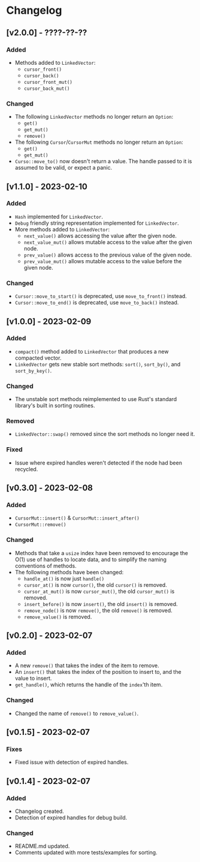 # Changelog

## [v2.0.0] - ????-??-??

### Added

- Methods added to `LinkedVector`:
  - `cursor_front()`
  - `cursor_back()`
  - `cursor_front_mut()`
  - `cursor_back_mut()`

### Changed

- The following `LinkedVector` methods no longer return an `Option`:
  - `get()`
  - `get_mut()`
  - `remove()`
- The following `Cursor`/`CursorMut` methods no longer return an `Option`:
  - `get()`
  - `get_mut()`
- `Curso::move_to()` now doesn't return a value. The handle passed to it is
  assumed to be valid, or expect a panic.


## [v1.1.0] - 2023-02-10

### Added

- `Hash` implemented for `LinkedVector`.
- `Debug` friendly string representation implemented for `LinkedVector`.
- More methods added to `LinkedVector`:
  - `next_value()` allows accessing the value after the given node.
  - `next_value_mut()` allows mutable access to the value after the given node.
  - `prev_value()` allows access to the previous value of the given node.
  - `prev_value_mut()` allows mutable access to the value before the given node.

### Changed

- `Cursor::move_to_start()` is deprecated, use `move_to_front()` instead.
- `Cursor::move_to_end()` is deprecated, use `move_to_back()` instead.

## [v1.0.0] - 2023-02-09

### Added

- `compact()` method added to `LinkedVector` that produces a new compacted 
  vector.
- `LinkedVector` gets new stable sort methods: `sort()`, `sort_by()`, and 
  `sort_by_key()`.

### Changed

- The unstable sort methods reimplemented to use Rust's standard library's built 
  in sorting routines.

### Removed

- `LinkedVector::swap()` removed since the sort methods no longer need it.

### Fixed

- Issue where expired handles weren't detected if the node had been recycled.


## [v0.3.0] - 2023-02-08

### Added

- `CursorMut::insert()` & `CursorMut::insert_after()`
- `CursorMut::remove()`

### Changed

- Methods that take a `usize` index have been removed to encourage the O(1) use
  of handles to locate data, and to simplify the naming conventions of methods.  
- The following methods have been changed:
  - `handle_at()` is now just `handle()`
  - `cursor_at()` is now `cursor()`, the old `cursor()` is removed.
  - `cursor_at_mut()` is now `cursor_mut()`, the old `cursor_mut()` is removed.
  - `insert_before()` is now `insert()`, the old `insert()` is removed.
  - `remove_node()` is now `remove()`, the old `remove()` is removed.
  - `remove_value()` is removed.

## [v0.2.0] - 2023-02-07

### Added

- A new `remove()` that takes the index of the item to remove.
- An `insert()` that takes the index of the position to insert to, and the value
  to insert.
- `get_handle()`, which returns the handle of the `index`'th item.

### Changed

- Changed the name of `remove()` to `remove_value()`. 

## [v0.1.5] - 2023-02-07

### Fixes

- Fixed issue with detection of expired handles.

## [v0.1.4] - 2023-02-07

### Added

- Changelog created.
- Detection of expired handles for debug build.

### Changed

- README.md updated.
- Comments updated with more tests/examples for sorting.